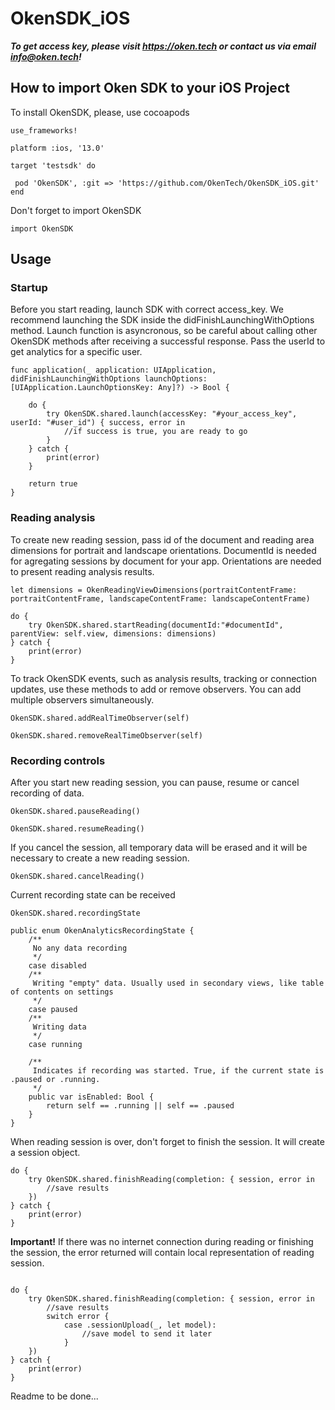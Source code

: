 # OkenSDK_iOS

***To get access key, please visit https://oken.tech or contact us via email info@oken.tech!***

## How to import Oken SDK to your iOS Project

To install OkenSDK, please, use cocoapods

```
use_frameworks!

platform :ios, '13.0'

target 'testsdk' do

 pod 'OkenSDK', :git => 'https://github.com/OkenTech/OkenSDK_iOS.git'
end
```

Don't forget to import OkenSDK

```
import OkenSDK
```

## Usage
### Startup
Before you start reading, launch SDK with correct access_key. We recommend launching the SDK inside the didFinishLaunchingWithOptions method.
Launch function is asyncronous, so be careful about calling other OkenSDK methods after receiving a successful response.
Pass the userId to get analytics for a specific user.

```
func application(_ application: UIApplication, didFinishLaunchingWithOptions launchOptions: [UIApplication.LaunchOptionsKey: Any]?) -> Bool {
    
    do {
        try OkenSDK.shared.launch(accessKey: "#your_access_key", userId: "#user_id") { success, error in
            //if success is true, you are ready to go
        }
    } catch {
        print(error)
    }
    
    return true
}
```

### Reading analysis

To create new reading session, pass id of the document and reading area dimensions for portrait and landscape orientations.
DocumentId is needed for agregating sessions by document for your app.
Orientations are needed to present reading analysis results.
```
let dimensions = OkenReadingViewDimensions(portraitContentFrame: portraitContentFrame, landscapeContentFrame: landscapeContentFrame)

do {
    try OkenSDK.shared.startReading(documentId:"#documentId", parentView: self.view, dimensions: dimensions)
} catch {
    print(error)
}
```

To track OkenSDK events, such as analysis results, tracking or connection updates, use these methods to add or remove observers. You can add multiple observers simultaneously.
```
OkenSDK.shared.addRealTimeObserver(self)
```
```
OkenSDK.shared.removeRealTimeObserver(self)
```

### Recording controls

After you start new reading session, you can pause, resume or cancel recording of data.
```
OkenSDK.shared.pauseReading()
```
```
OkenSDK.shared.resumeReading()
```
If you cancel the session, all temporary data will be erased and it will be necessary to create a new reading session.
```
OkenSDK.shared.cancelReading()
```
Current recording state can be received
```
OkenSDK.shared.recordingState

public enum OkenAnalyticsRecordingState {
    /**
     No any data recording
     */
    case disabled
    /**
     Writing "empty" data. Usually used in secondary views, like table of contents on settings
     */
    case paused
    /**
     Writing data
     */
    case running
    
    /**
     Indicates if recording was started. True, if the current state is .paused or .running.
     */
    public var isEnabled: Bool {
        return self == .running || self == .paused
    }
}
```

When reading session is over, don't forget to finish the session. It will create a session object.

```
do {
    try OkenSDK.shared.finishReading(completion: { session, error in
        //save results
    })
} catch {
    print(error)
}
```

**Important!**
If there was no internet connection during reading or finishing the session, the error returned will contain local representation of reading session. 
```

do {
    try OkenSDK.shared.finishReading(completion: { session, error in
        //save results
        switch error {
            case .sessionUpload(_, let model):
                //save model to send it later
            }
    })
} catch {
    print(error)
}

```


Readme to be done...

